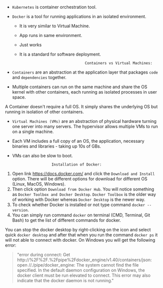 - `Kubernetes` is container orchestration tool.


- `Docker` is a tool for running applications in an isolated environment.
    * It is very similar to Virtual Machine.
    * App runs in same environment.
    * Just works
    * It is a standard for software deployment.


                                        Containers vs Virtual Machines:

- `Containers` are an abstraction at the application layer that packages `code` and `dependencies` together.
- Multiple containers can run on the same machine and share the OS kernel with other containers, each running as isolated processes in user space.

A Container doesn't require a full OS. It simply shares the underlying OS but running in isolation of other containers.


- `Virtual Machines (VMs)` are an abstraction of physical hardware turning one server into many servers. The hypervisor allows multiple VMs to run on a single machine.
- Each VM includes a full copy of an OS, the application, necessary binaries and libraries - taking up 10s of GBs.
- VMs can also be slow to boot.

                          


				        Installation of Docker:


1. Open link https://docs.docker.com/ and click the `Download and Install` option. There will be different options for download for different OS (Linux, MacOS, Windows).
2. Then click option `Download from Docker Hub`. You will notice something as `Docker Toolbox and Docker Desktop`. `Docker Toolbox` is the older way of working with Docker whereas `Docker
Desktop` is the newer way.
3. To check whether Docker is installed or not type command `docker --version`.
4. You can simply run command `docker` on terminal (CMD, Terminal, Git Bash) to get the list of different commands for docker.


You can stop the docker desktop by right-clicking on the icon and select quick `docker desktop` and after that when you run the command `docker ps` it will not able to connect with docker. On Windows you will get the following error:

> "error during connect: Get http://%2F%2F.%2Fpipe%2Fdocker_engine/v1.40/containers/json: open //./pipe/docker_engine: The system cannot find the file specified. In the default daemon configuration on Windows, the docker client must be run elevated to connect. This error may also indicate that the docker daemon is not running."

